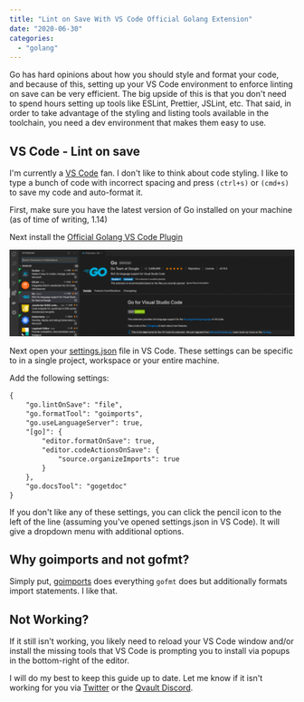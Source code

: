 ```yaml
---
title: "Lint on Save With VS Code Official Golang Extension"
date: "2020-06-30"
categories: 
  - "golang"
---
```


Go has hard opinions about how you should style and format your code, and because of this, setting up your VS Code environment to enforce linting on save can be very efficient. The big upside of this is that you don't need to spend hours setting up tools like ESLint, Prettier, JSLint, etc. That said, in order to take advantage of the styling and listing tools available in the toolchain, you need a dev environment that makes them easy to use.

## VS Code - Lint on save

I'm currently a [VS Code](https://code.visualstudio.com/) fan. I don't like to think about code styling. I like to type a bunch of code with incorrect spacing and press `(ctrl+s)` or `(cmd+s)` to save my code and auto-format it.

First, make sure you have the latest version of Go installed on your machine (as of time of writing, 1.14)

Next install the [Official Golang VS Code Plugin](https://code.visualstudio.com/docs/languages/go)

![official golang vs code extension](images/Screen-Shot-2020-06-25-at-8.34.33-AM-1024x310.png)

Next open your [settings.json](https://code.visualstudio.com/docs/getstarted/settings#_settings-file-locations) file in VS Code. These settings can be specific to in a single project, workspace or your entire machine.

Add the following settings:

```
{
    "go.lintOnSave": "file",
    "go.formatTool": "goimports",
    "go.useLanguageServer": true,
    "[go]": {
        "editor.formatOnSave": true,
        "editor.codeActionsOnSave": {
            "source.organizeImports": true
        }
    },
    "go.docsTool": "gogetdoc"
}
```

If you don't like any of these settings, you can click the pencil icon to the left of the line (assuming you've opened settings.json in VS Code). It will give a dropdown menu with additional options.

## Why goimports and not gofmt?

Simply put, [goimports](https://godoc.org/golang.org/x/tools/cmd/goimports) does everything `gofmt` does but additionally formats import statements. I like that.

## Not Working?

If it still isn't working, you likely need to reload your VS Code window and/or install the missing tools that VS Code is prompting you to install via popups in the bottom-right of the editor.

I will do my best to keep this guide up to date. Let me know if it isn't working for you via [Twitter](https://qvault.io/contact/) or the [Qvault Discord](https://qvault.io/contact/).
